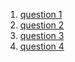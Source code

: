 1. [question 1](question1.md)
2. [question 2](question2.md)
3. [question 3](question3.md)
4. [question 4](question4.md)
